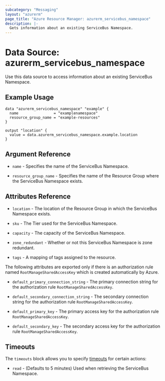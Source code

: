 ```yaml
---
subcategory: "Messaging"
layout: "azurerm"
page_title: "Azure Resource Manager: azurerm_servicebus_namespace"
description: |-
  Gets information about an existing ServiceBus Namespace.
---
```


# Data Source: azurerm_servicebus_namespace

Use this data source to access information about an existing ServiceBus Namespace.

## Example Usage

```hcl
data "azurerm_servicebus_namespace" "example" {
  name                = "examplenamespace"
  resource_group_name = "example-resources"
}

output "location" {
  value = data.azurerm_servicebus_namespace.example.location
}
```

## Argument Reference

* `name` - Specifies the name of the ServiceBus Namespace.

* `resource_group_name` - Specifies the name of the Resource Group where the ServiceBus Namespace exists.

## Attributes Reference

* `location` - The location of the Resource Group in which the ServiceBus Namespace exists.

* `sku` - The Tier used for the ServiceBus Namespace.

* `capacity` - The capacity of the ServiceBus Namespace.

* `zone_redundant` - Whether or not this ServiceBus Namespace is zone redundant.

* `tags` - A mapping of tags assigned to the resource.

The following attributes are exported only if there is an authorization rule named
`RootManageSharedAccessKey` which is created automatically by Azure.

* `default_primary_connection_string` - The primary connection string for the authorization
    rule `RootManageSharedAccessKey`.

* `default_secondary_connection_string` - The secondary connection string for the
    authorization rule `RootManageSharedAccessKey`.

* `default_primary_key` - The primary access key for the authorization rule `RootManageSharedAccessKey`.

* `default_secondary_key` - The secondary access key for the authorization rule `RootManageSharedAccessKey`.

## Timeouts

The `timeouts` block allows you to specify [timeouts](https://www.terraform.io/docs/configuration/resources.html#timeouts) for certain actions:

* `read` - (Defaults to 5 minutes) Used when retrieving the ServiceBus Namespace.
